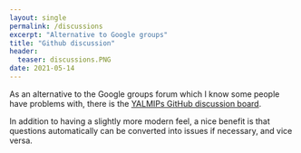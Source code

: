 ```yaml
---
layout: single
permalink: /discussions
excerpt: "Alternative to Google groups"
title: "Github discussion"
header:
  teaser: discussions.PNG
date: 2021-05-14
---
```


As an alternative to the Google groups forum which I know some people have problems with, there is the [YALMIPs GitHub discussion board](https://github.com/yalmip/YALMIP/discussions).

In addition to having a slightly more modern feel, a nice benefit is that questions automatically can be converted into issues if necessary, and vice versa.

